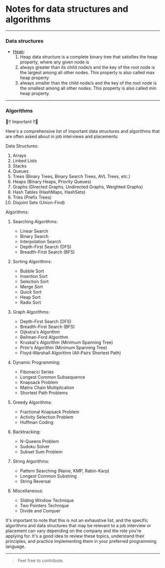 # Notes for data structures and algorithms

---

### Data structures

* [Heap](https://www.programiz.com/dsa/heap-data-structure):
    1. Heap data structure is a complete binary tree that satisfies the heap property, where any given node is
    2. always greater than its child node/s and the key of the root node is the largest among all other nodes. This property is also called max heap property
    3. always smaller than the child node/s and the key of the root node is the smallest among all other nodes. This property is also called min heap property.


---
### Algorithms







🔴!! Important !!🔴


Here's a comprehensive list of important data structures and algorithms that are often asked about in job interviews and placements:

Data Structures:
1. Arrays
2. Linked Lists
3. Stacks
4. Queues
5. Trees (Binary Trees, Binary Search Trees, AVL Trees, etc.)
6. Heaps (Binary Heaps, Priority Queues)
7. Graphs (Directed Graphs, Undirected Graphs, Weighted Graphs)
8. Hash Tables (HashMaps, HashSets)
9. Tries (Prefix Trees)
10. Disjoint Sets (Union-Find)

Algorithms:
1. Searching Algorithms:
   - Linear Search
   - Binary Search
   - Interpolation Search
   - Depth-First Search (DFS)
   - Breadth-First Search (BFS)

2. Sorting Algorithms:
   - Bubble Sort
   - Insertion Sort
   - Selection Sort
   - Merge Sort
   - Quick Sort
   - Heap Sort
   - Radix Sort

3. Graph Algorithms:
   - Depth-First Search (DFS)
   - Breadth-First Search (BFS)
   - Dijkstra's Algorithm
   - Bellman-Ford Algorithm
   - Kruskal's Algorithm (Minimum Spanning Tree)
   - Prim's Algorithm (Minimum Spanning Tree)
   - Floyd-Warshall Algorithm (All-Pairs Shortest Path)

4. Dynamic Programming:
   - Fibonacci Series
   - Longest Common Subsequence
   - Knapsack Problem
   - Matrix Chain Multiplication
   - Shortest Path Problems

5. Greedy Algorithms:
   - Fractional Knapsack Problem
   - Activity Selection Problem
   - Huffman Coding

6. Backtracking:
   - N-Queens Problem
   - Sudoku Solver
   - Subset Sum Problem

7. String Algorithms:
   - Pattern Searching (Naive, KMP, Rabin-Karp)
   - Longest Common Substring
   - String Reversal

8. Miscellaneous:
   - Sliding Window Technique
   - Two Pointers Technique
   - Divide and Conquer

It's important to note that this is not an exhaustive list, and the specific algorithms and data structures that may be relevant to a job interview or placement can vary depending on the company and the role you're applying for. It's a good idea to review these topics, understand their principles, and practice implementing them in your preferred programming language.



---
> Feel free to contribute.
